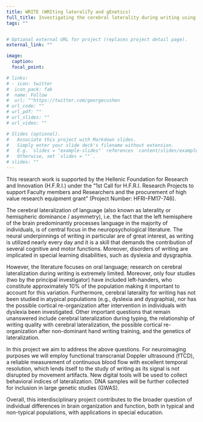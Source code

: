 ```yaml
---
title: WRITE (WRIting lateraliTy and gEnetics)
full_title: Investigating the cerebral laterality during writing using functional transcranial Doppler ultrasonography and the genetic relationship of laterality with special learning difficulties (dyslexia, dysgraphia).
tags: ""


# Optional external URL for project (replaces project detail page).
external_link: ""

image:
  caption: 
  focal_point: 

# links:
# - icon: twitter
#  icon_pack: fab
#  name: Follow
#  url: ""https://twitter.com/georgecushen
# url_code: ""
# url_pdf: ""
# url_slides: ""
# url_video: ""

# Slides (optional).
#   Associate this project with Markdown slides.
#   Simply enter your slide deck's filename without extension.
#   E.g. `slides = "example-slides"` references `content/slides/example-slides.md`.
#   Otherwise, set `slides = ""`.
# slides: ""
---
```


This research work is supported by the Hellenic Foundation for Research and Innovation (H.F.R.I.) under the “1st Call for H.F.R.I. Research Projects to support Faculty members and Researchers and the procurement of high value research equipment grant” (Project Number: HFRI-FM17-746).

The cerebral lateralization of language (also known as laterality or hemispheric dominance / asymmetry), i.e. the fact that the left hemisphere of the brain predominantly processes language in the majority of individuals, is of central focus in the neuropsychological literature. The neural underpinnings of writing in particular are of great interest, as writing is utilized nearly every day and it is a skill that demands the contribution of several cognitive and motor functions. Moreover, disorders of writing are implicated in special learning disabilities, such as dyslexia and dysgraphia.

However, the literature focuses on oral language; research on cerebral lateralization during writing is extremely limited. Moreover, only four studies (two by the principal investigator) have included left-handers, who constitute approximately 10% of the population making it important to account for this variation. Furthermore, cerebral laterality for writing has not been studied in atypical populations (e.g., dyslexia and dysgraphia), nor has the possible cortical re-organization after intervention in individuals with dyslexia been investigated. Other important questions that remain unanswered include cerebral lateralization during typing, the relationship of writing quality with cerebral lateralization, the possible cortical re-organization after non-dominant hand writing training, and the genetics of lateralization. 

In this project we aim to address the above questions. For neuroimaging purposes we will employ functional transcranial Doppler ultrasound (fTCD), a reliable measurement of continuous blood flow with excellent temporal resolution, which lends itself to the study of writing as its signal is not disrupted by movement artifacts. New digital tools will be used to collect behavioral indices of lateralization. DNA samples will be further collected for inclusion in large genetic studies (GWAS).

Overall, this interdisciplinary project contributes to the broader question of individual differences in brain organization and function, both in typical and non-typical populations, with applications in special education. 
